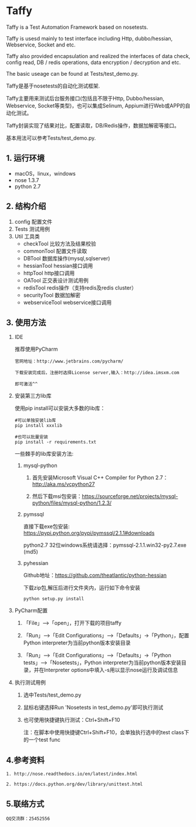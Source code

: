 # Taffy

Taffy is a Test Automation Framework based on nosetests.

Taffy is usesd mainly to test interface including Http, dubbo/hessian, Webservice, Socket and etc.

Taffy also provided encapsulation and realized the interfaces of data check, config read, DB / redis operations, data encryption / decryption and etc.

The basic useage can be found at Tests/test_demo.py.

Taffy是基于nosetests的自动化测试框架.

Taffy主要用来测试后台服务接口(包括且不限于Http, Dubbo/hessian, Webservice, Socket等类型)，也可以集成Selinum, Appium进行Web或APP的自动化测试。

Taffy封装实现了结果对比，配置读取，DB/Redis操作，数据加解密等接口。

基本用法可以参考Tests/test_demo.py.

## 1. 运行环境
- macOS，linux，windows
- nose 1.3.7
- python 2.7

## 2. 结构介绍
1) config 配置文件
2) Tests 测试用例
3) Util 工具类
    - checkTool 比较方法及结果校验
    - commonTool    配置文件读取
    - DBTool    数据库操作(mysql,sqlserver)
    - hessianTool   hessian接口调用
    - httpTool  http接口调用
    - OATool    正交表设计测试用例
    - redisTool redis操作（支持redis及redis cluster）
    - securityTool  数据加解密
    - webserviceTool    webservice接口调用

## 3. 使用方法
1) IDE

    推荐使用PyCharm

    ```
    官网地址：http://www.jetbrains.com/pycharm/

    下载安装完成后，注册时选择License server,输入：http://idea.imsxm.com

    即可激活^^
    ```


2) 安装第三方lib库

    使用pip install可以安装大多数的lib库：

    ```
    #可以单独安装lib库
    pip install xxxlib

    #也可以批量安装
    pip install -r requirements.txt
    ```

    一些棘手的lib库安装方法:

    1) mysql-python

        1) 首先安装Microsoft Visual C++ Compiler for Python 2.7：http://aka.ms/vcpython27

        2) 然后下载msi包安装：https://sourceforge.net/projects/mysql-python/files/mysql-python/1.2.3/

    2) pymssql

        直接下载exe包安装: https://pypi.python.org/pypi/pymssql/2.1.1#downloads

        python2.7 32位windows系统请选择：pymssql-2.1.1.win32-py2.7.exe (md5)

    3) pyhessian

        Github地址：https://github.com/theatlantic/python-hessian

        下载zip包,解压后进行文件夹内，运行如下命令安装

        ```
        python setup.py install
        ```

3) PyCharm配置

    1) 「File」–>「open」，打开下载的项目taffy

    2) 「Run」–>「Edit Configurations」–>「Defaults」->「Python」，配置Python interpreter为当前python版本安装目录

    3)  「Run」–>「Edit Configurations」–>「Defaults」->「Python tests」–>「Nosetests」，Python interpreter为当前python版本安装目录，并在Interpreter options中填入-s用以显示nose运行及调试信息

4) 执行测试用例

    1) 选中Tests/test_demo.py

    2) 鼠标右键选择Run 'Nosetests in test_demo.py'即可执行测试

    3) 也可使用快捷键执行测试：Ctrl+Shift+F10

        注：在脚本中使用快捷键Ctrl+Shift+F10，会单独执行选中的test class下的一个test func

## 4.参考资料

    1. http://nose.readthedocs.io/en/latest/index.html

    2. https://docs.python.org/dev/library/unittest.html



## 5.联络方式

    QQ交流群：25452556